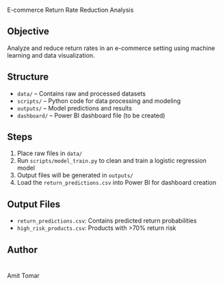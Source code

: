  E-commerce Return Rate Reduction Analysis

## Objective
Analyze and reduce return rates in an e-commerce setting using machine learning and data visualization.

## Structure

- `data/` – Contains raw and processed datasets
- `scripts/` – Python code for data processing and modeling
- `outputs/` – Model predictions and results
- `dashboard/` – Power BI dashboard file (to be created)


## Steps

1. Place raw files in `data/`
2. Run `scripts/model_train.py` to clean and train a logistic regression model
3. Output files will be generated in `outputs/`
4. Load the `return_predictions.csv` into Power BI for dashboard creation

## Output Files

- `return_predictions.csv`: Contains predicted return probabilities
- `high_risk_products.csv`: Products with >70% return risk

## Author
#
Amit Tomar
